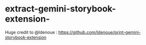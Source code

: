# extract-gemini-storybook-extension-

Huge credit to @ldenoue : https://github.com/ldenoue/print-gemini-storybook-extension

